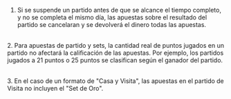 1. Si se suspende un partido antes de que se alcance el tiempo completo, y no se completa el mismo día, las apuestas sobre el resultado del partido se cancelaran y se devolverá el dinero todas las apuestas.

\
2. Para apuestas de partido y sets, la cantidad real de puntos jugados en un partido no afectará la calificación de las apuestas. Por ejemplo, los partidos jugados a 21 puntos o 25 puntos se clasifican según el ganador del partido.

\
3. En el caso de un formato de "Casa y Visita", las apuestas en el partido de Visita no incluyen el "Set de Oro".
